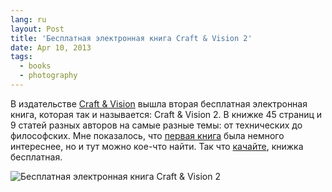 ```yaml
---
lang: ru
layout: Post
title: 'Бесплатная электронная книга Craft & Vision 2'
date: Apr 10, 2013
tags:
  - books
  - photography
---
```


В издательстве [Craft & Vision](http://bit.ly/cv-books) вышла вторая бесплатная электронная книга, которая так и называется: Craft & Vision 2. В книжке 45 страниц и 9 статей разных авторов на самые разные темы: от технических до философских. Мне показалось, что [первая книга](http://birdwatcher.ru/blog/5278/) была немного интереснее, но и тут можно кое-что найти. Так что [качайте](http://bit.ly/cv-books), книжка бесплатная.

![Бесплатная электронная книга Craft & Vision 2](upload://craft-and-vision-2.jpg)
